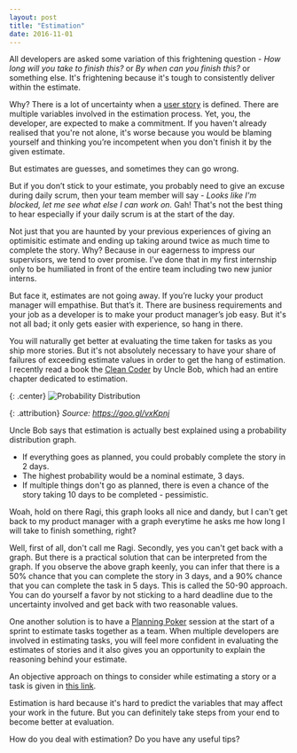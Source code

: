 ```yaml
---
layout: post
title: "Estimation"
date: 2016-11-01
---
```


All developers are asked some variation of this frightening question - *How long will you take to finish this?* or *By when can you finish this?* or something else. It's frightening because it's tough to consistently deliver within the estimate.

Why?
There is a lot of uncertainty when a [user story](https://en.wikipedia.org/wiki/User_story) is defined. There are multiple variables involved in the estimation process. Yet, you, the developer, are expected to make a commitment. If you haven't already realised that you're not alone, it's worse because you would be blaming yourself and thinking you’re incompetent when you don't finish it by the given estimate.

But estimates are guesses, and sometimes they can go wrong.

But if you don’t stick to your estimate, you probably need to give an excuse during daily scrum, then your team member will say - *Looks like I'm blocked, let me see what else I can work on.* Gah! That's not the best thing to hear especially if your daily scrum is at the start of the day.

Not just that you are haunted by your previous experiences of giving an optimisitic estimate and ending up taking around twice as much time to complete the story. Why? Because in our eagerness to impress our supervisors, we tend to over promise. I’ve done that in my first internship only to be humiliated in front of the entire team including two new junior interns.

But face it, estimates are not going away. If you’re lucky your product manager will empathise. But that’s it. There are business requirements and your job as a developer is to make your product manager’s job easy. But it's not all bad; it only gets easier with experience, so hang in there.

You will naturally get better at evaluating the time taken for tasks as you ship more stories. But it's not absolutely necessary to have your share of failures of exceeding estimate values in order to get the hang of estimation. I recently read a book the [Clean Coder](https://www.amazon.com/Clean-Coder-Conduct-Professional-Programmers/dp/0137081073) by Uncle Bob, which had an entire chapter dedicated to estimation.

{: .center}
![Probability Distribution](../../../../images/distribution.png)

{: .attribution}
*Source: https://goo.gl/vxKpnj*

Uncle Bob says that estimation is actually best explained using a probability distribution graph.

 - If everything goes as planned, you could probably complete the story in 2 days.
 - The highest probability would be a nominal estimate, 3 days.
 - If multiple things don't go as planned, there is even a chance of the story taking 10 days to be completed - pessimistic.

Woah, hold on there Ragi, this graph looks all nice and dandy, but I can't get back to my product manager with a graph everytime he asks me how long I will take to finish something, right?

Well, first of all, don't call me Ragi. Secondly, yes you can't get back with a graph. But there is a practical solution that can be interpreted from the graph. If you observe the above graph keenly, you can infer that there is a 50% chance that you can complete the story in 3 days, and a 90% chance that you can complete the task in 5 days. This is called the 50-90 approach. You can do yourself a favor by not sticking to a hard deadline due to the uncertainty involved and get back with two reasonable values.

One another solution is to have a [Planning Poker](https://en.wikipedia.org/wiki/Planning_poker) session at the start of a sprint to estimate tasks together as a team. When multiple developers are involved in estimating tasks, you will feel more confident in evaluating the estimates of stories and it also gives you an opportunity to explain the reasoning behind your estimate.

An objective approach on things to consider while estimating a story or a task is given in [this link](http://softwareengineering.stackexchange.com/questions/648/how-to-respond-when-you-are-asked-for-an-estimate).

Estimation is hard because it's hard to predict the variables that may affect your work in the future. But you can definitely take steps from your end to become better at evaluation.

How do you deal with estimation? Do you have any useful tips?
